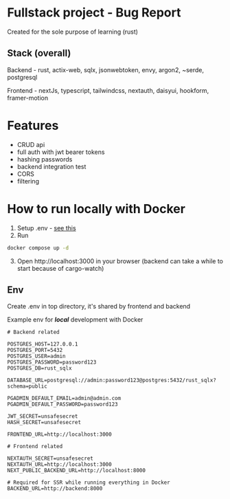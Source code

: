 # Fullstack project - Bug Report
Created for the sole purpose of learning (rust)

## Stack (overall)
Backend - rust, actix-web, sqlx, jsonwebtoken, envy, argon2, ~serde, postgresql

Frontend - nextJs, typescript, tailwindcss, nextauth, daisyui, hookform, framer-motion

# Features
- CRUD api
- full auth with jwt bearer tokens
- hashing passwords
- backend integration test
- CORS
- filtering

# How to run locally with Docker
1. Setup .env - [see this](#env) 
2. Run 
```bash
docker compose up -d
``` 
3. Open http://localhost:3000 in your browser (backend can take a while to start because of cargo-watch)


## Env
Create .env in top directory, it's shared by frontend and backend

Example env for ***local*** development with Docker
```env
# Backend related

POSTGRES_HOST=127.0.0.1
POSTGRES_PORT=5432
POSTGRES_USER=admin
POSTGRES_PASSWORD=password123
POSTGRES_DB=rust_sqlx

DATABASE_URL=postgresql://admin:password123@postgres:5432/rust_sqlx?schema=public

PGADMIN_DEFAULT_EMAIL=admin@admin.com
PGADMIN_DEFAULT_PASSWORD=password123

JWT_SECRET=unsafesecret
HASH_SECRET=unsafesecret

FRONTEND_URL=http://localhost:3000

# Frontend related

NEXTAUTH_SECRET=unsafesecret
NEXTAUTH_URL=http://localhost:3000
NEXT_PUBLIC_BACKEND_URL=http://localhost:8000

# Required for SSR while running everything in Docker
BACKEND_URL=http://backend:8000
```
